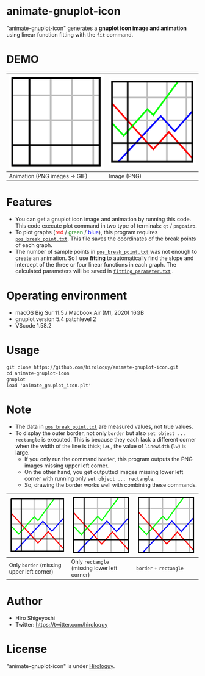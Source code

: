 # animate-gnuplot-icon
"animate-gnuplot-icon" generates a **gnuplot icon image and animation** using linear function fitting with the `fit` command.

# DEMO
|![Animation](demo.gif)|![Image](icon_pngcairo.png)|
|---|---|
|Animation (PNG images → GIF)|Image (PNG)|

# Features
- You can get a gnuplot icon image and animation by running this code.
This code execute plot command in two type of terminals: `qt` / `pngcairo`.
- To plot graphs (<span style="color: red; ">red</span> / <span style="color: green; ">green</span> / <span style="color: blue; ">blue</span>), this program requires [`pos_break_point.txt`](pos_break_point.txt).
This file saves the coordinates of the break points of each graph.
- The number of sample points in [`pos_break_point.txt`](pos_break_point.txt) was not enough to create an animation.
So I use **fitting** to automatically find the slope and intercept of the three or four linear functions in each graph. The calculated parameters will be saved in [`fitting_parameter.txt`](data/fitting_parameter.txt) .


# Operating environment
<!-- # Requirement -->
- macOS Big Sur 11.5 / Macbook Air (M1, 2020) 16GB
- gnuplot version 5.4 patchlevel 2
- VScode 1.58.2

<!-- # Installation -->

# Usage
```
git clone https://github.com/hiroloquy/animate-gnuplot-icon.git
cd animate-gnuplot-icon
gnuplot
load 'animate_gnuplot_icon.plt'
```

# Note
- The data in [`pos_break_point.txt`](pos_break_point.txt) are measured values, not true values.
- To display the outer border, not only `border` but also `set object ... rectangle` is executed. This is because they each lack a different corner when the width of the line is thick; i.e., the value of `linewidth` (`lw`) is large.
  - If you only run the command `border`, this program outputs the PNG images missing upper left corner.
  - On the other hand, you get outputted images missing lower left corner with running only `set object ... rectangle`.
  - So, drawing the border works well with combining these commands.  


|![only_border](img_readme/icon_only_border.png)|![only_rectangle](img_readme/icon_only_rectangle.png)|![border+rectangle](icon_pngcairo.png)|
|---|---|---|
|Only `border` (missing upper left corner)|Only `rectangle` (missing lower left corner)|`border` + `rectangle`|
 
# Author
* Hiro Shigeyoshi
* Twitter: https://twitter.com/hiroloquy
 
# License
"animate-gnuplot-icon" is under [Hiroloquy](https://hiroloquy.com/).
 